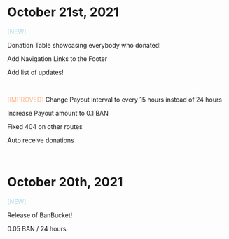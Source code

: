 # October 21st, 2021

<p style="color:#ADD8E6">[NEW]</p>

Donation Table showcasing everybody who donated!

Add Navigation Links to the Footer

Add list of updates!

&nbsp;

<span style="color:#ffb38a">[IMPROVED]</span>
Change Payout interval to every 15 hours instead of 24 hours

Increase Payout amount to 0.1 BAN

Fixed 404 on other routes

Auto receive donations
  
&nbsp;

# October 20th, 2021

<span style="color:#ADD8E6">[NEW]</span>

Release of BanBucket!
  
0.05 BAN / 24 hours
